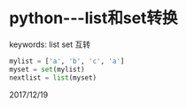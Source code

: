 # python---list和set转换

keywords: list set 互转  

```python
mylist = ['a', 'b', 'c', 'a']
myset = set(mylist)
nextlist = list(myset)
```


2017/12/19  
